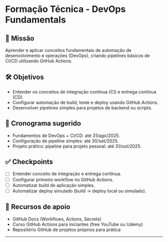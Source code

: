 # Formação Técnica - DevOps Fundamentals

## 🎯 Missão
Aprender e aplicar conceitos fundamentais de automação de desenvolvimento e operações (DevOps), criando pipelines básicos de CI/CD utilizando GitHub Actions.

## 🛠️ Objetivos
- Entender os conceitos de integração contínua (CI) e entrega contínua (CD).
- Configurar automação de build, teste e deploy usando GitHub Actions.
- Desenvolver pipelines simples para projetos de backend ou scripts.

## 📅 Cronograma sugerido
- Fundamentos de DevOps + CI/CD: até 31/ago/2025.
- Configuração de pipeline simples: até 30/set/2025.
- Projeto prático: pipeline para projeto pessoal: até 31/out/2025.

## ✅ Checkpoints
- [ ] Entender conceito de integração e entrega contínua.
- [ ] Configurar primeiro workflow no GitHub Actions.
- [ ] Automatizar build de aplicação simples.
- [ ] Automatizar deploy simulado (build -> deploy local ou simulado).

## 🔗 Recursos de apoio
- GitHub Docs (Workflows, Actions, Secrets)
- Curso GitHub Actions para iniciantes (free YouTube ou Udemy)
- Repositório GitHub de projetos próprios para prática

---
